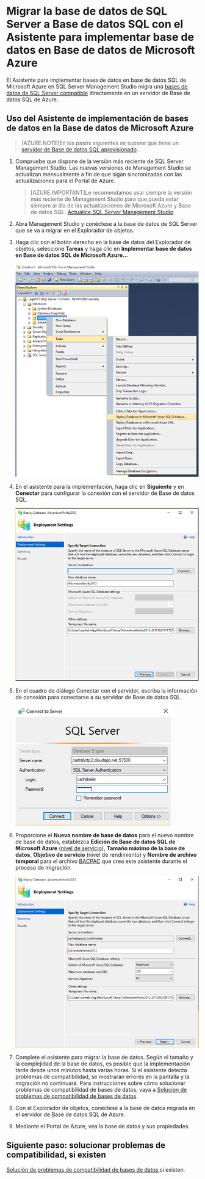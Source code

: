 <properties
   pageTitle="Migrar la base de datos de SQL Server a Base de datos SQL con el Asistente para implementar base de datos en Base de datos de Microsoft Azure"
   description="Base de datos SQL de Microsoft Azure, migración de bases de datos, Asistente para bases de datos de Microsoft Azure"
   services="sql-database"
   documentationCenter=""
   authors="carlrabeler"
   manager="jeffreyg"
   editor=""/>

<tags
   ms.service="sql-database"
   ms.devlang="NA"
   ms.topic="article"
   ms.tgt_pltfrm="NA"
   ms.workload="data-management"
   ms.date="12/17/2015"
   ms.author="carlrab"/>

# Migrar la base de datos de SQL Server a Base de datos SQL con el Asistente para implementar base de datos en Base de datos de Microsoft Azure

El Asistente para implementar bases de datos en base de datos SQL de Microsoft Azure en SQL Server Management Studio migra una [bases de datos de SQL Server compatible](../sql-database-cloud-migrate.md) directamente en un servidor de Base de datos SQL de Azure.

## Uso del Asistente de implementación de bases de datos en la Base de datos de Microsoft Azure

> [AZURE.NOTE]En los pasos siguientes se supone que tiene un [servidor de Base de datos SQL aprovisionado](../sql-database-get-started.md).

1. Compruebe que dispone de la versión más reciente de SQL Server Management Studio. Las nuevas versiones de Management Studio se actualizan mensualmente a fin de que sigan sincronizadas con las actualizaciones para el Portal de Azure.

    > [AZURE.IMPORTANT]Le recomendamos usar siempre la versión más reciente de Management Studio para que pueda estar siempre al día de las actualizaciones de Microsoft Azure y Base de datos SQL. [Actualice SQL Server Management Studio](https://msdn.microsoft.com/library/mt238290.aspx).

2. Abra Management Studio y conéctese a la base de datos de SQL Server que se va a migrar en el Explorador de objetos.
3. Haga clic con el botón derecho en la base de datos del Explorador de objetos, seleccione **Tareas** y haga clic en **Implementar base de datos en Base de datos SQL de Microsoft Azure...**

	![Implementación en Azure desde el menú Tareas](./media/sql-database-cloud-migrate/MigrateUsingDeploymentWizard01.png)

4.	En el asistente para la implementación, haga clic en **Siguiente** y en **Conectar** para configurar la conexión con el servidor de Base de datos SQL.

	![Implementación en Azure desde el menú Tareas](./media/sql-database-cloud-migrate/MigrateUsingDeploymentWizard002.png)

5. En el cuadro de diálogo Conectar con el servidor, escriba la información de conexión para conectarse a su servidor de Base de datos SQL.

	![Implementación en Azure desde el menú Tareas](./media/sql-database-cloud-migrate/MigrateUsingDeploymentWizard00.png)

5.	Proporcione el **Nuevo nombre de base de datos** para el nuevo nombre de base de datos, establezca **Edición de Base de datos SQL de Microsoft Azure** ([nivel de servicio](sql-database-service-tiers.md)), **Tamaño máximo de la base de datos**, **Objetivo de servicio** (nivel de rendimiento) y **Nombre de archivo temporal** para el archivo [BACPAC](https://msdn.microsoft.com/library/ee210546.aspx#Anchor_4) que crea este asistente durante el proceso de migración.

	![Exportar configuración](./media/sql-database-cloud-migrate/MigrateUsingDeploymentWizard02.png)

6.	Complete el asistente para migrar la base de datos. Según el tamaño y la complejidad de la base de datos, es posible que la implementación tarde desde unos minutos hasta varias horas. Si el asistente detecta problemas de compatibilidad, se mostrarán errores en la pantalla y la migración no continuará. Para instrucciones sobre cómo solucionar problemas de compatibilidad de bases de datos, vaya a [Solución de problemas de compatibilidad de bases de datos](sql-database-cloud-migrate-fix-compatibility-issues).

7.	Con el Explorador de objetos, conéctese a la base de datos migrada en el servidor de Base de datos SQL de Azure.
8.	Mediante el Portal de Azure, vea la base de datos y sus propiedades.

## Siguiente paso: solucionar problemas de compatibilidad, si existen

[Solución de problemas de compatibilidad de bases de datos](sql-database-cloud-migrate-fix-compatibility-issues.md),si existen.

<!---HONumber=AcomDC_1223_2015-->